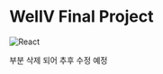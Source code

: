 # WellV Final Project

![React](https://img.shields.io/badge/React-18.2.0-blue?logo=java)

부분 삭제 되어 추후 수정 예정
